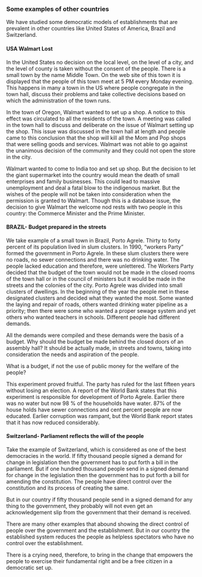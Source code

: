 ### Some examples of other countries

We have studied some democratic models of establishments that are prevalent in other countries like
United States of America, Brazil and Switzerland.

#### USA Walmart Lost

In the United States no decision on the local level, on the level of a city, and the level of county is taken without the consent of the people. There is a small town by the name Middle Town. On the web site of this town it is displayed that the people of this town meet at 5 PM every Monday evening. This happens in many a town in the US where people congregate in the town hall, discuss their problems and take collective decisions based on which the administration of the town runs.

In the town of Oregon, Walmart wanted to set up a shop. A notice to this effect was circulated to  all the residents of the town.  A meeting was called in the town hall to discuss and deliberate on the issue of Walmart setting  up the shop. This issue was discussed in the town hall at length and people came to this conclusion that the shop will kill all the Mom and Pop shops that were selling goods and services. Walmart was not able to go against the unanimous decision of the community and they could not open the store in the city.

Walmart wanted to come to India too and set up shop. But the decision to let the giant supermarket into the country would mean the death of small enterprises and family businesses. This could lead to massive unemployment and deal a fatal blow to the indigenous market. But the wishes of the people will not be taken into consideration when the permission is granted to Walmart. Though this is a database issue, the decision to give Walmart the welcome nod rests with two people in this country: the Commerce Minister and the Prime Minister.

#### BRAZIL- Budget prepared in the streets

We take example of a small town in Brazil, Porto Agrele. Thirty to forty percent of its population lived in slum clusters. In 1990, “workers Party” formed the government in Porto Agrele. In these slum clusters there were no roads, no sewer connections and there was no drinking water. The people lacked education and therefore, were unlettered. The Workers Party decided that the budget of the town would not be made in the closed rooms of the town hall or in the council of ministers but it would be made  in  the  streets  and  the  colonies  of  the  city.  Porto  Agrele  was  divided into  small  clusters  of dwellings. In the beginning of the year the people met in these designated clusters and decided what they wanted the most. Some wanted the laying and repair of roads, others wanted drinking water pipeline as a priority; then there were some who wanted a proper sewage system and yet others who wanted teachers in schools.   Different people had different demands.

All the demands were compiled and these demands were the basis of a budget. Why should the budget be made behind the closed doors of an assembly hall? It should be actually made, in streets and towns, taking into consideration the needs and aspiration of the people.

What is a budget, if not the use of public money for the welfare of the people?

This experiment proved fruitful. The party has ruled for the last fifteen years without losing an election. A report of the World Bank states that this experiment is responsible for development of Porto Agrele. Earlier there was no water but now 98 % of the households have water. 87% of the house holds have sewer connections and cent percent people are now educated.  Earlier corruption  was rampant, but the World Bank report states that it has now reduced considerably.

#### Switzerland- Parliament reflects the will of the people

Take the example of Switzerland, which is considered as one of the best democracies in the world. If fifty thousand people signed a demand for change in legislation then the government has to put forth a bill in the parliament. But if one hundred thousand people send in a signed demand for change in the legislation then the government has to put forth a bill for amending the constitution. The people have direct control over the constitution and its process of creating the same.

But in our country if fifty thousand people send in a signed demand for any thing to the government, they probably will not even get an acknowledgement slip from the government that their demand is received.

There are many other examples that abound showing the direct control of people over the government and the establishment. But in our country the established system reduces the people as helpless spectators who have no control over the establishment.

There is a crying need, therefore, to bring in the change that empowers the people to exercise their fundamental right and be a free citizen in a democratic set up.
